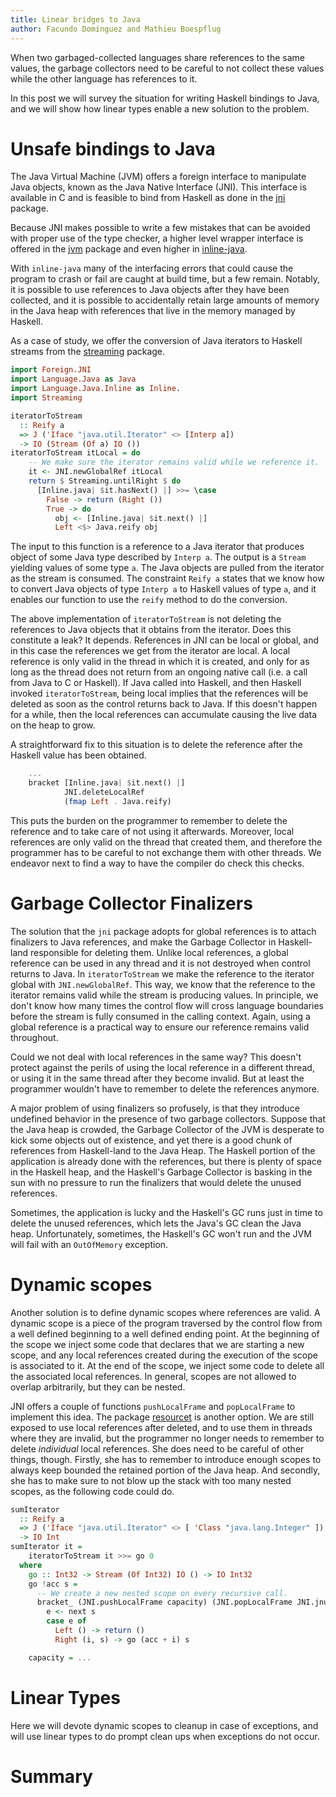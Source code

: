 ```yaml
---
title: Linear bridges to Java
author: Facundo Domínguez and Mathieu Boespflug
---
```


When two garbaged-collected languages share references to the same
values, the garbage collectors need to be careful to not collect
these values while the other language has references to it.

In this post we will survey the situation for writing Haskell
bindings to Java, and we will show how linear types enable a new
solution to the problem.

# Unsafe bindings to Java

The Java Virtual Machine (JVM) offers a foreign interface to manipulate
Java objects, known as the Java Native Interface (JNI). This interface
is available in C and is feasible to bind from Haskell as done in the
[jni](https://www.stackage.org/package/jni) package.

Because JNI makes possible to write a few mistakes that can be avoided
with proper use of the type checker, a higher level wrapper interface
is offered in the [jvm](https://www.stackage.org/package/jvm) package
and even higher in
[inline-java](https://www.stackage.org/package/inline-java).

With `inline-java` many of the interfacing errors that could cause the
program to crash or fail are caught at build time, but a few remain.
Notably, it is possible to use references to Java objects after they
have been collected, and it is possible to accidentally retain large
amounts of memory in the Java heap with references that live in the
memory managed by Haskell.

As a case of study, we offer the conversion of Java iterators to
Haskell streams from the
[streaming](https://www.stackage.org/package/streaming) package.

``` haskell
import Foreign.JNI
import Language.Java as Java
import Language.Java.Inline as Inline.
import Streaming

iteratorToStream
  :: Reify a
  => J ('Iface "java.util.Iterator" <> [Interp a])
  -> IO (Stream (Of a) IO ())
iteratorToStream itLocal = do
    -- We make sure the iterator remains valid while we reference it.
    it <- JNI.newGlobalRef itLocal
    return $ Streaming.untilRight $ do
      [Inline.java| $it.hasNext() |] >>= \case
        False -> return (Right ())
        True -> do
          obj <- [Inline.java| $it.next() |]
          Left <$> Java.reify obj
```

The input to this function is a reference to a Java iterator that
produces object of some Java type described by `Interp a`. The output
is a `Stream` yielding values of some type `a`. The Java objects are
pulled from the iterator as the stream is consumed. The constraint
`Reify a` states that we know how to convert Java objects of type
`Interp a` to Haskell values of type `a`, and it enables our function
to use the `reify` method to do the conversion.

The above implementation of `iteratorToStream` is not deleting the
references to Java objects that it obtains from the iterator. Does
this constitute a leak? It depends. References in JNI can be local
or global, and in this case the references we get from the iterator are
local. A local reference is only valid in the thread in which it is
created, and only for as long as the thread does not return from
an ongoing native call (i.e. a call from Java to C or Haskell).
If Java called into Haskell, and then Haskell invoked
`iteratorToStream`, being local implies that the references will be
deleted as soon as the control returns back to Java. If this doesn't
happen for a while, then the local references can accumulate causing
the live data on the heap to grow.

A straightforward fix to this situation is to delete the reference
after the Haskell value has been obtained.

``` haskell
    ...
    bracket [Inline.java| $it.next() |]
            JNI.deleteLocalRef
            (fmap Left . Java.reify)
```

This puts the burden on the programmer to remember to delete the
reference and to take care of not using it afterwards. Moreover,
local references are only valid on the thread that created them,
and therefore the programmer has to be careful to not exchange
them with other threads.
We endeavor next to find a way to have the compiler do check this
checks.

# Garbage Collector Finalizers

The solution that the `jni` package adopts for global references is
to attach finalizers to Java references, and make the Garbage Collector
in Haskell-land responsible for deleting them.
Unlike local references, a global reference can be used in any thread
and it is not destroyed when control returns to Java. In
`iteratorToStream` we make the reference to the iterator global with
`JNI.newGlobalRef`. This way, we know that the reference to the iterator
remains valid while the stream is producing values. In principle, we
don't know how many times the control flow will cross language
boundaries before the stream is fully consumed in the calling context.
Again, using a global reference is a practical way to ensure our
reference remains valid throughout.

Could we not deal with local references in the same way?
This doesn't protect against the perils of using the local reference
in a different thread, or using it in the same thread after they become
invalid. But at least the programmer wouldn't have to remember to delete
the references anymore.

A major problem of using finalizers so profusely, is that they introduce
undefined behavior in the presence of two garbage collectors.
Suppose that the Java heap is crowded, the Garbage Collector of the JVM
is desperate to kick some objects out of existence, and yet there is a
good chunk of references from Haskell-land to the Java Heap. The Haskell
portion of the application is already done with the references, but
there is plenty of space in the Haskell heap, and the Haskell's Garbage
Collector is basking in the sun with no pressure to run the finalizers
that would delete the unused references.

Sometimes, the application is lucky and the Haskell's GC runs just in
time to delete the unused references, which lets the Java's GC clean
the Java heap. Unfortunately, sometimes, the Haskell's GC won't run and
the JVM will fail with an `OutOfMemory` exception.

# Dynamic scopes

Another solution is to define dynamic scopes where references are valid.
A dynamic scope is a piece of the program traversed by the control flow
from a well defined beginning to a well defined ending point. At the
beginning of the scope we inject some code that declares that we are
starting a new scope, and any local references created during the
execution of the scope is associated to it. At the end of the scope,
we inject some code to delete all the associated local references.
In general, scopes are not allowed to overlap arbitrarily, but they can
be nested.

JNI offers a couple of functions `pushLocalFrame` and `popLocalFrame` to
implement this idea. The package
[resourcet](https://www.stackage.org/package/resourcet) is another
option. We are still exposed to use local references after deleted, and
to use them in threads where they are invalid, but the programmer no
longer needs to remember to delete *individual* local references.  She
does need to be careful of other things, though. Firstly, she has to
remember to introduce enough scopes to always keep bounded the retained
portion of the Java heap. And secondly, she has to make sure to not blow
up the stack with too many nested scopes, as the following code could
do.

``` haskell
sumIterator
  :: Reify a
  => J ('Iface "java.util.Iterator" <> [ 'Class "java.lang.Integer" ])
  -> IO Int
sumIterator it =
    iteratorToStream it >>= go 0
  where
    go :: Int32 -> Stream (Of Int32) IO () -> IO Int32
    go !acc s =
      -- We create a new nested scope on every recursive call.
      bracket_ (JNI.pushLocalFrame capacity) (JNI.popLocalFrame JNI.jnull) $ do
        e <- next s
        case e of
          Left () -> return ()
          Right (i, s) -> go (acc + i) s

    capacity = ...
```

# Linear Types

Here we will devote dynamic scopes to cleanup in case of exceptions,
and will use linear types to do prompt clean ups when exceptions do not
occur.

# Summary


